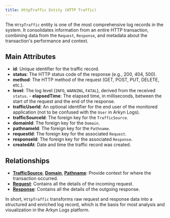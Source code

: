```yaml
---
title: HttpTraffic Entity (HTTP Traffic)
---
```


The `HttpTraffic` entity is one of the most comprehensive log records in the system. It consolidates information from an entire HTTP transaction, combining data from the `Request`, `Response`, and metadata about the transaction's performance and context.

## Main Attributes

- **id**: Unique identifier for the traffic record.
- **status**: The HTTP status code of the response (e.g., 200, 404, 500).
- **method**: The HTTP method of the request (GET, POST, PUT, DELETE, etc.).
- **level**: The log level (`INFO`, `WARNING`, `FATAL`), derived from the received `status`. - **elapsedTime**: The elapsed time, in milliseconds, between the start of the request and the end of the response.
- **trafficUserId**: An optional identifier for the end user of the monitored application (not to be confused with the `User` in Arkyn Logs).
- **trafficSourceId**: The foreign key for the `TrafficSource`.
- **domainId**: The foreign key for the `Domain`.
- **pathnameId**: The foreign key for the `Pathname`.
- **requestId**: The foreign key for the associated `Request`.
- **responseId**: The foreign key for the associated `Response`.
- **createdAt**: Date and time the traffic record was created.

## Relationships

- [**TrafficSource**](/trafficsource/introduction), [**Domain**](/domain/introduction), [**Pathname**](/pathname/introduction): Provide context for where the transaction occurred.
- [**Request**](/request/introduction): Contains all the details of the incoming request.
- [**Response**](/response/introduction): Contains all the details of the outgoing response.

In short, `HttpTraffic` transforms raw request and response data into a structured and enriched log record, which is the basis for most analysis and visualization in the Arkyn Logs platform.
